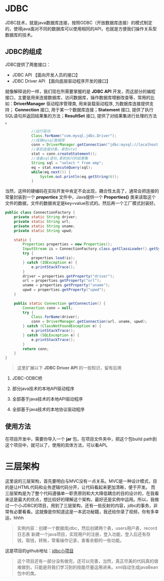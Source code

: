 # JDBC

JDBC技术，就是java数据库连接，按照ODBC（开放数据库连接）的模式制定的，使得java面对不同的数据库可以使用相同的API，也就是方便我们操作关系型数据库的技术。

## JDBC的组成
JDBC提供了两套接口：
- JDBC API 【面向开发人员的接口】
- JDBC Driver API 【面向底层驱动程序开发的接口】

就像解释说的一样，我们现在所需要掌握的是 **JDBC API** 开发，而这部分的编程接口，主要是用来连接数据库，访问数据库，操作数据库增删改查等，常用的比如：**DriverManager** 驱动程序管理类, 用来装载驱动程序, 为数据库连接提供支持； **Connection** 接口, 用于某一个数据库连接；**Statement** 接口, 提供了执行SQL语句并返回结果集的方法；**ResultSet** 接口, 提供了对结果集进行处理的方法
。
```java
            //运行驱动
			Class.forName("com.mysql.jdbc.Driver");
			//连接mysql数据库
			conn = DriverManager.getConnection("jdbc:mysql://localhost:3306/scott", "root", "123456");
			//拿到连接对象，拿到stat
			stat = conn.createStatement();
			//准备sql语句,拿到执行的结果集
			String sql = "select * from emp";
			eq = stat.executeQuery(sql);
			while(eq.next()) {
				System.out.println(eq.getString(6));
			}
```
当然，这样的硬编码在实际开发中肯定不会出现，耦合性太高了，通常会把连接的常量封装到一个 ***properties*** 文件中，Java提供一个 **Properties()** 类来读取这个文件的数据，文件的数据肯定是key=value形式的。然后再一个工厂模式封装好。
```java
public class ConnectionFactory {
	private static String driver;
	private static String url;
	private static String uname;
	private static String upwd;
	
	static {
		Properties properties = new Properties();
		InputStream is = ConnectionFactory.class.getClassLoader().getSystemResourceAsStream("dbconfig.properties");
		try {
			properties.load(is);
		} catch (IOException e) {
			e.printStackTrace();
		}
		driver = properties.getProperty("driver");
		url = properties.getProperty("url");
		uname = properties.getProperty("uname");
		upwd = properties.getProperty("upwd");
	}
	
	public static Connection getConnection() {
		Connection conn = null;
		try {
			Class.forName(driver);
			conn = DriverManager.getConnection(url, uname, upwd);
		} catch (ClassNotFoundException e) {
			e.printStackTrace();
		} catch (SQLException e) {
			e.printStackTrace();
		}
		return conn;
	}
}
```
>这里扩展以下 **JDBC Driver API** 的一些知识，留有后用
 1. JDBC-ODBC桥

 2. 部分java技术的本地API驱动程序

 3. 全部基于java技术的本地API驱动程序

 4. 全部基于java技术的本地协议驱动程序

## 使用方法
在项目开发中，需要你导入一个 **jar** 包，在项目文件夹中，把这个包build path到这个项目中，就可以了，使用的具体方法，可以看API。

# 三层架构
这里说的三层架构，首先要明白与MVC没有一点关系。MVC是一种设计模式，目的是让HTML代码和业务逻辑代码分开，让代码看起来更加清晰，便于开发。
而三层架构是为了整个代码遵循单一职责原则和大大降低耦合的目的设计的，在我看来这是最大的优点，想比较好的理解这个架构，最好还是实例中运用。所以，我做过一个小JDBC的项目，用到了三层架构，还有一些反射的内容，jdbc的事务，非常有必要看看。这就像是你知道这是一本武功秘籍，我还给你录了视频，你有多幸运，hhhh
>实例内容：创建一个数据库jdbc，然后创建两个表，users用户表，record日志表
新建一个java项目，实现用户的注册，登入功能，登入后还有存钱，取钱，转账，常看操作记录，查看余额的一些功能。

这是项目的github地址：[jdbc小项目](https://github.com/zzpigt/Java-eclipse-workspace/tree/master/0907%20JDBC%E5%B0%8F%E9%A1%B9%E7%9B%AE)

>这个项目还有一部分没有做完，还可以完善，当然，真正尽美的代码真的很难做到，只能是将我们学习到的技能尽量运用进来。xml自动生成javaBean包中的类。
